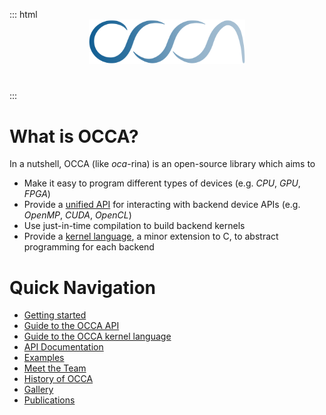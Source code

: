 ::: html
<img
    src="./assets/images/logo/blue.svg"
    width="250"
    style="display: block; width: 250px; margin: auto; margin-bottom: 3em"
/>
:::

# What is OCCA?

In a nutshell, OCCA (like *oca*-rina) is an open-source library which aims to

- Make it easy to program different types of devices (e.g. _CPU_, _GPU_, _FPGA_)
- Provide a [unified API](/guide/occa/introduction) for interacting with backend device APIs (e.g. _OpenMP_, _CUDA_, _OpenCL_)
- Use just-in-time compilation to build backend kernels
- Provide a [kernel language](/guide/okl/introduction), a minor extension to C, to abstract programming for each backend

# Quick Navigation

- [Getting started](/guide/user-guide/introduction)
- [Guide to the OCCA API](/guide/occa/introduction)
- [Guide to the OCCA kernel language](/guide/okl/introduction)
- [API Documentation](/api/)
- [Examples](/examples/)
- [Meet the Team](/team)
- [History of OCCA](/history)
- [Gallery](/gallery)
- [Publications](/publications)
